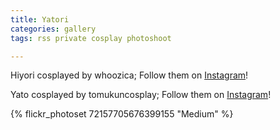 ```yaml
---
title: Yatori 
categories: gallery
tags: rss private cosplay photoshoot

---
```


Hiyori cosplayed by whoozica; Follow them on [Instagram](https://www.instagram.com/whoozica)!

Yato cosplayed by tomukuncosplay; Follow them on [Instagram](https://www.instagram.com/tomukuncosplay)!

{% flickr_photoset 72157705676399155 "Medium" %}